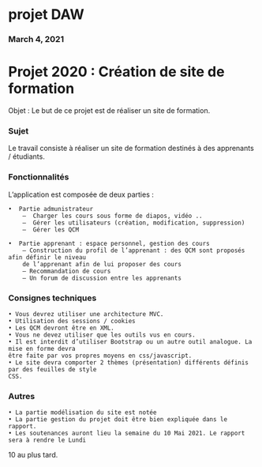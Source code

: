 # projet DAW
### March 4, 2021
# Projet 2020 : Création de site de formation
Objet : Le but de ce projet est de réaliser un site de formation.
### Sujet
Le travail consiste à réaliser un site de formation destinés à des apprenants / étudiants.

### Fonctionnalités
L’application est composée de deux parties :

    •  Partie admunistrateur
        –  Charger les cours sous forme de diapos, vidéo ..
        –  Gérer les utilisateurs (création, modification, suppression)
        –  Gérer les QCM
        
    •  Partie apprenant : espace personnel, gestion des cours
        – Construction du profil de l’apprenant : des QCM sont proposés afin définir le niveau
        de l’apprenant afin de lui proposer des cours
        – Recommandation de cours
        – Un forum de discussion entre les apprenants
### Consignes techniques
    • Vous devrez utiliser une architecture MVC.
    • Utilisation des sessions / cookies
    • Les QCM devront être en XML.
    • Vous ne devez utiliser que les outils vus en cours.
    • Il est interdit d’utiliser Bootstrap ou un autre outil analogue. La mise en forme devra
    être faite par vos propres moyens en css/javascript.
    • Le site devra comporter 2 thèmes (présentation) différents définis par des feuilles de style
    CSS.

### Autres
    • La partie modélisation du site est notée
    • La partie gestion du projet doit être bien expliquée dans le rapport.
    • Les soutenances auront lieu la semaine du 10 Mai 2021. Le rapport sera à rendre le Lundi
10 au plus tard.
